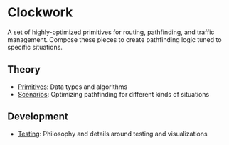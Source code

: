 # Clockwork

A set of highly-optimized primitives for routing, pathfinding, and traffic management. Compose these pieces to create pathfinding logic tuned to specific situations.

## Theory

- [Primitives](./primitives/index.md): Data types and algorithms
- [Scenarios](./scenarios.md): Optimizing pathfinding for different kinds of situations

## Development

- [Testing](./testing.md): Philosophy and details around testing and visualizations
